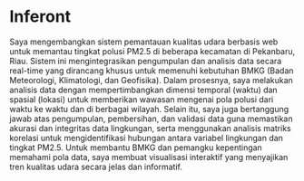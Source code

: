 # Inferont
Saya mengembangkan sistem pemantauan kualitas udara berbasis web untuk memantau tingkat polusi PM2.5 di beberapa kecamatan di Pekanbaru, Riau. Sistem ini mengintegrasikan pengumpulan dan analisis data secara real-time yang dirancang khusus untuk memenuhi kebutuhan BMKG (Badan Meteorologi, Klimatologi, dan Geofisika). Dalam prosesnya, saya melakukan analisis data dengan mempertimbangkan dimensi temporal (waktu) dan spasial (lokasi) untuk memberikan wawasan mengenai pola polusi dari waktu ke waktu dan di berbagai wilayah. Selain itu, saya juga bertanggung jawab atas pengumpulan, pembersihan, dan validasi data guna memastikan akurasi dan integritas data lingkungan, serta menggunakan analisis matriks korelasi untuk mengidentifikasi hubungan antara variabel lingkungan dan tingkat PM2.5. Untuk membantu BMKG dan pemangku kepentingan memahami pola data, saya membuat visualisasi interaktif yang menyajikan tren kualitas udara secara jelas dan informatif.
